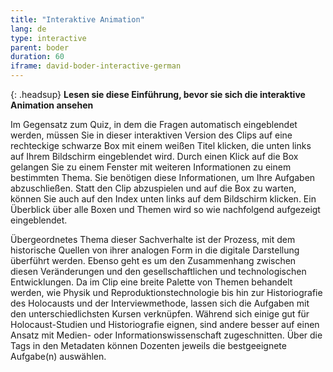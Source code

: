 ```yaml
---
title: "Interaktive Animation"
lang: de
type: interactive
parent: boder
duration: 60
iframe: david-boder-interactive-german
---
```


{: .headsup}
**Lesen sie diese Einführung, bevor sie sich die interaktive Animation ansehen**

Im Gegensatz zum Quiz, in dem die Fragen automatisch eingeblendet werden, müssen Sie in dieser interaktiven Version des Clips auf eine rechteckige schwarze Box mit einem weißen Titel klicken, die unten links auf Ihrem Bildschirm eingeblendet wird. Durch einen Klick auf die Box gelangen Sie zu einem Fenster mit weiteren Informationen zu einem bestimmten Thema. Sie benötigen diese Informationen, um Ihre Aufgaben abzuschließen. Statt den Clip abzuspielen und auf die Box zu warten, können Sie auch auf den Index unten links auf dem Bildschirm klicken. Ein Überblick über alle Boxen und Themen wird so wie nachfolgend aufgezeigt eingeblendet.

Übergeordnetes Thema dieser Sachverhalte ist der Prozess, mit dem historische Quellen von ihrer analogen Form in die digitale Darstellung überführt werden. Ebenso geht es um den Zusammenhang zwischen diesen Veränderungen und den gesellschaftlichen und technologischen Entwicklungen. Da im Clip eine breite Palette von Themen behandelt werden, wie Physik und Reproduktionstechnologie bis hin zur Historiografie des Holocausts und der Interviewmethode, lassen sich die Aufgaben mit den unterschiedlichsten Kursen verknüpfen. Während sich einige gut für Holocaust-Studien und Historiografie eignen, sind andere besser auf einen Ansatz mit Medien- oder Informationswissenschaft zugeschnitten. Über die Tags in den Metadaten können Dozenten jeweils die bestgeeignete Aufgabe(n) auswählen.


<!-- more -->

